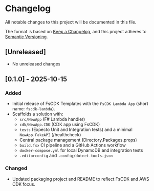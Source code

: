 # Changelog

All notable changes to this project will be documented in this file.

The format is based on [Keep a Changelog](https://keepachangelog.com/en/1.0.0/),
and this project adheres to [Semantic Versioning](https://semver.org/spec/v2.0.0.html).

## [Unreleased]
- No unreleased changes

## [0.1.0] - 2025-10-15
### Added
- Initial release of FsCDK Templates with the `FsCDK Lambda App` (short name: `fscdk-lambda`).
- Scaffolds a solution with:
  - `src/NewApp` (F# Lambda handler)
  - `cdk/NewApp.CDK` (CDK app using FsCDK)
  - `tests` (Expecto Unit and Integration tests) and a minimal `NewApp.FakeAPI` (/healthcheck)
  - Central package management (Directory.Packages.props)
  - `build.fsx` CI pipeline and a GitHub Actions workflow
  - `docker-compose.yml` for local DynamoDB and integration tests
  - `.editorconfig` and `.config/dotnet-tools.json`
### Changed
- Updated packaging project and README to reflect FsCDK and AWS CDK focus.
